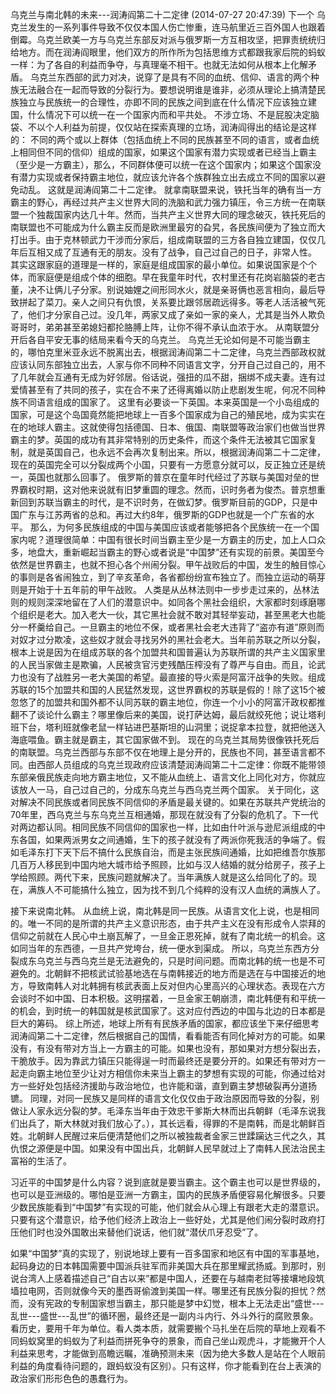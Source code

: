 乌克兰与南北韩的未来---润涛阎第二十二定律 (2014-07-27 20:47:39) 下一个
乌克兰发生的一系列事件导致不仅仅本国人伤亡惨重，连马航里近三百外国人也跟着倒霉。乌克兰欧美一方与乌克兰东部反对派与俄罗斯一方互相攻坚，把罪责统统归给地方。而在润涛阎眼里，他们双方的所作所为包括思维方式都跟我家后院的蚂蚁一样：为了各自的利益而争夺，与真理毫不相干。也就无法如何从根本上化解矛盾。
乌克兰东西部的武力对决，说穿了是具有不同的血统、信仰、语言的两个种族无法融合在一起而导致的分裂行为。要想说明谁是谁非，必须从理论上搞清楚民族独立与民族统一的合理性，亦即不同的民族之间到底在什么情况下应该独立建国，什么情况下可以统一在一个国家内而和平共处。
不涉立场、不是屁股决定脑袋、不以个人利益为前提，仅仅站在探索真理的立场，润涛阎得出的结论是这样的：
不同的两个或以上群体（包括血统上不同的民族甚至不同的语言，或者血统上相同但不同的信仰）组成的国家，如果这个国家有潜力实现或者已经当上霸主（至少是一方霸主），那么，不同群体便可以统一在这个国家内；如果这个国家没有潜力实现或者保持霸主地位，就应该允许各个族群独立出去成立不同的国家以避免动乱。
这就是润涛阎第二十二定律。
就拿南联盟来说，铁托当年的确有当一方霸主的野心，再经过共产主义世界大同的洗脑和武力强力镇压，令三方统一在南联盟一个独裁国家内达几十年。然而，当共产主义世界大同的理念破灭，铁托死后的南联盟也不可能成为什么霸主反而是欧洲里最穷的旮旯，各民族间便为了独立而大打出手。由于克林顿武力干涉而分家后，组成南联盟的三方各自独立建国，仅仅几年后互相又成了互通有无的朋友。没有了战争，自己过自己的日子，非常人性。
其实这跟家庭的道理是一样的，家庭是组成国家的最小单位。如果说国家是个个体，而家庭便是组成个体的细胞。早在我童年时代，农村里还有花岗岩脑袋的老古董，决不让俩儿子分家。别说妯娌之间形同水火，就是亲哥俩也恶言相向，最后导致拼起了菜刀。亲人之间只有仇恨，关系要比跟邻居疏远得多。等老人活活被气死了，他们才分家自己过。没几年，两家又成了亲如一家的亲人，尤其是当外人欺负哥哥时，弟弟甚至弟媳妇都抡胳膊上阵，让你不得不承认血浓于水。
从南联盟分开后各自平安无事的结局来看今天的乌克兰。
乌克兰无论如何是不可能当霸主的，哪怕克里米亚永远不脱离出去，根据润涛阎第二十二定律，乌克兰西部政权就应该认同东部独立出去，人家与你不同种不同语言文字，分开自己过自己的，用不了几年就会互通有无成为好邻居。俗话说，强扭的瓜不甜，捆绑不成夫妻。连有过爱情甚至有了共同的孩子，实在合不来了还得离婚以防止悲剧发生呢，何况不同种族不同语言组成的国家了。
这里有必要谈一下英国。本来英国是一个小岛组成的国家，可是这个岛国竟然能把地球上一百多个国家成为自己的殖民地，成为实实在在的地球人霸主。这就使得包括德国、日本、俄国、南联盟等政治家们也做当世界霸主的梦。英国的成功有其非常特别的历史条件，而这个条件无法被其它国家复制，就是英国自己，也永远不会再次复制出来。所以，根据润涛阎第二十二定律，现在的英国完全可以分裂成两个小国，只要有一方愿意分就可以，反正独立还是统一，英国也就那么回事了。
俄罗斯的普京在童年时代经过了苏联与美国对垒的世界霸权时期，这对他来说就有旧梦重圆的理念。然而，识时务者为俊杰。普京想重新回到苏联当霸主的时代，是不识时务，在做幻梦。俄罗斯目前的GDP，只是中国广东与江苏两省的总和。再过大约8年，俄罗斯的GDP也就是一个广东省的水平。
那么，为何多民族组成的中国与美国应该或者能够把各个民族统一在一个国家内呢？道理很简单：中国有很长时间当霸主至少是一方霸主的历史，加上人口众多，地盘大，重新崛起当霸主的野心或者说是“中国梦”还有实现的前景。美国至今依然是世界霸主，也就不担心各个州闹分裂。甲午战败后的中国，发生的触目惊心的事则是各省闹独立，到了辛亥革命，各省都纷纷宣布独立了。而独立运动的萌芽则是开始于十五年前的甲午战败。
人类是从丛林法则中一步步走过来的，丛林法则的规则深深地留在了人们的潜意识中。如同各个黑社会组织，大家都时刻琢磨哪个组织是老大。加入老大一伙，其它黑社会就不敢对其轻举妄动，甚至黑老大也能分一杯羹给自己。一旦霸主的地位不保，或者黑社会老大违背了“盗亦有道”原则而对奴才过分欺凌，这些奴才就会寻找另外的黑社会老大。当年前苏联之所以分裂，根本上说是因为在组成苏联的各个加盟共和国普遍认为苏联所谓的共产主义国家里的人民当家做主是欺骗，人民被贪官污吏残酷压榨没有了尊严与自由。而且，论武力也没有了战胜另一老大美国的希望。最直接的导火索是阿富汗战争的失败。组成苏联的15个加盟共和国的人民猛然发现，这世界霸权的苏联是假的！除了这15个被忽悠了的加盟共和国外都不认同苏联的霸主地位，你连一个小小的阿富汗政权都推翻不了谈论什么霸主？哪里像后来的美国，说打萨达姆，最后就绞死他；说让塔利班下台，塔利班就像老鼠一样钻进巴基斯坦的山洞里；说捉拿本拉登，就把他送入海底喂鱼。霸主就是霸主，其它国家做不到。
现在的乌克兰其局势很像铁托死后的南联盟。乌克兰西部与东部不仅在地理上是分开的，民族也不同，甚至语言都不同。由西部人员组成的乌克兰现政府应该清楚润涛阎第二十二定律：你既不能带领东部亲俄民族走向地方霸主地位，又不能从血统上、语言文化上同化对方，你就应该放人一马，自己过自己的，分成东乌克兰与西乌克兰两个国家。
关于同化，这对解决不同民族或者同民族不同信仰的矛盾是最关键的。如果在苏联共产党统治的70年里，西乌克兰与东乌克兰互相通婚，那现在就没有了分裂的危机了。下一代对两边都认同。相同民族不同信仰的国家也一样，比如由什叶派与逊尼派组成的中东各国，如果两派男女之间通婚，生下的孩子就没有了两派你死我活的争端了。假如毛泽东打下天下后不搞什么民族自治，而是主张民族间通婚，比如把维吾尔族那几百万人移民到中国内地大城市给予照顾，比如与汉人结婚的就分给房子，孩子上学给照顾。两代下来，民族问题就解决了。当年满族人就是这么给同化了的。现在，满族人不可能搞什么独立，因为找不到几个纯粹的没有汉人血统的满族人了。 

接下来说南北韩。
从血统上说，南北韩是同一民族。从语言文化上说，也是相同的。唯一不同的是所谓的共产主义意识形态，由于共产主义在没有形成令人崇拜的信仰之前就在人民心中土崩瓦解了，一旦金正恩死掉，就有了南北统一的机会。这如同当年的东西德，一旦共产党垮台，统一便水到渠成。
所以，乌克兰东西方分裂成东乌克兰与西乌克兰是无法避免的，只是时间问题。而南北韩的统一也是不可避免的。北朝鲜不把核武试验基地选在与南韩接近的地方而是选在与中国接近的地方，导致南韩人对北韩拥有核武表面上反对但内心里高兴的心理状态。表现在六方会谈时不如中国、日本积极。这明摆着，一旦金家王朝崩溃，南北韩便有和平统一的机会，到时统一的韩国就是核武国家了。这对应付西边的中国与北边的日本都是巨大的筹码。
综上所述，地球上所有有民族矛盾的国家，都应该坐下来仔细思考润涛阎第二十二定律，然后根据自己的国情，看看能否有同化掉对方的可能。如果没有，有没有带对方当上一方霸主的可能。如果也没有，那如果对方想分裂出去，干脆放手。因为靠武力镇压只能得逞一时而最终还是要分开的。如果还有带对方一起走向霸主地位至少让对方相信你未来当上霸主的梦想有实现的可能，你通过给对方一些好处包括经济援助与政治地位，也许能和谐，直到霸主梦想破裂再分道扬镳。
同理，对同一民族又是同样的语言文化仅仅由于政治原因而导致的分裂，别做让人家永远分裂的梦。毛泽东当年由于效忠干爹斯大林而出兵朝鲜（毛泽东说我们出兵了，斯大林就对我们放心了。），其长远看，得罪的不是南韩，而是北朝鲜百姓。北朝鲜人民醒过来后便清楚他们之所以被独裁者金家三世蹂躏达三代之久，其仇恨之源便是中国。如果没有中国出兵，北朝鲜人民早就过上了南韩人民法治民主富裕的生活了。 

习近平的中国梦是什么内容？说到底就是要当霸主。这个霸主也可以是世界级的，也可以是亚洲级的。哪怕是亚洲一方霸主，国内的民族矛盾便容易化解很多。只要少数民族能看到“中国梦”有实现的可能，他们就会从心理上有跟老大走的潜意识。只要有这个潜意识，给予他们经济上政治上一些好处，尤其是他们闹分裂时政府打压他们时也没外国敢出来替他们说话，他们就“潜伏爪牙忍受”了。

如果“中国梦”真的实现了，别说地球上要有一百多国家和地区有中国的军事基地，起码身边的日本韩国需要中国派兵驻军而非美国大兵在那里耀武扬威。到那时，别说台湾人上感着描述自己“自古以来”都是中国人，还要在与越南老挝等接壤地段筑墙拉电网，否则就像今天的墨西哥偷渡到美国一样。哪里还有民族分裂的担忧？然而，没有宪政的专制国家想当霸主，那只能是梦中幻觉，根本上无法走出“盛世---乱世---盛世---乱世”的循环圈，最终还是一副内斗内行、外斗外行的腐败景象。
看历史，要用千年为单位。看人类本质，就需要搬个马扎坐在后院的草地上观看不同蚂蚁窝里的蚂蚁为了利益而拼死争夺的景象，而自己坐山观虎斗，才能撇开个人利益来思考，才能做到高瞻远瞩，准确预测未来（因为绝大多数人是站在个人眼前利益的角度看待问题的，跟蚂蚁没有区别）。只有这样，你才能看到在台上表演的政治家们形形色色的愚蠢行为。
